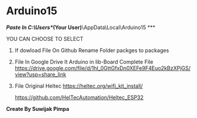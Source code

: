# Arduino15
***Paste In C:\Users\**(Your User)**\AppData\Local\Arduino15 ***

YOU CAN CHOOSE TO SELECT

1. If dowload File On Github Rename Folder packges to packages

2. File In Google Drive It Arduino in lib-Board Complete File  
    https://drive.google.com/file/d/1hI_0GttGfxDn0XEFe9F4Euo2kBzXPjGS/view?usp=share_link


3. File Original Heltec
    https://heltec.org/wifi_kit_install/

    https://github.com/HelTecAutomation/Heltec_ESP32
    
**Create By Suwijak Pimpa**

